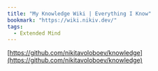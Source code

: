 ```yaml
---
title: "My Knowledge Wiki | Everything I Know"
bookmark: "https://wiki.nikiv.dev/"
tags:
  - Extended Mind
---
```

[https://github.com/nikitavoloboev/knowledge](https://github.com/nikitavoloboev/knowledge)